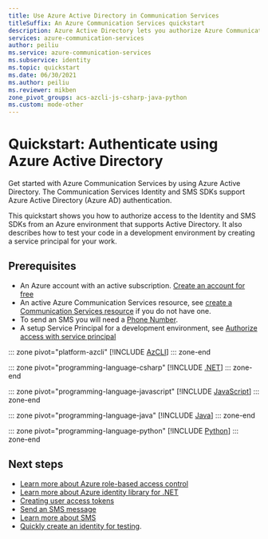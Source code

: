 ```yaml
---
title: Use Azure Active Directory in Communication Services
titleSuffix: An Azure Communication Services quickstart
description: Azure Active Directory lets you authorize Azure Communication Services access from applications running in Azure VMs, function apps, and other resources.
services: azure-communication-services
author: peiliu
ms.service: azure-communication-services
ms.subservice: identity
ms.topic: quickstart
ms.date: 06/30/2021
ms.author: peiliu
ms.reviewer: mikben
zone_pivot_groups: acs-azcli-js-csharp-java-python
ms.custom: mode-other
---
```


# Quickstart: Authenticate using Azure Active Directory

Get started with Azure Communication Services by using Azure Active Directory. The Communication Services Identity and SMS SDKs support Azure Active Directory (Azure AD) authentication.

This quickstart shows you how to authorize access to the Identity and SMS SDKs from an Azure environment that supports Active Directory. It also describes how to test your code in a development environment by creating a service principal for your work.

## Prerequisites

- An Azure account with an active subscription. [Create an account for free](https://azure.microsoft.com/free)
- An active Azure Communication Services resource, see [create a Communication Services resource](../create-communication-resource.md) if you do not have one.
- To send an SMS you will need a [Phone Number](../telephony/get-phone-number.md).
- A setup Service Principal for a development environment, see [Authorize access with service principal](./service-principal-from-cli.md)

::: zone pivot="platform-azcli"
[!INCLUDE [AzCLI](./includes/active-directory/service-principal-cli.md)]
::: zone-end

::: zone pivot="programming-language-csharp"
[!INCLUDE [.NET](./includes/active-directory/service-principal-net.md)]
::: zone-end

::: zone pivot="programming-language-javascript"
[!INCLUDE [JavaScript](./includes/active-directory/service-principal-js.md)]
::: zone-end

::: zone pivot="programming-language-java"
[!INCLUDE [Java](./includes/active-directory/service-principal-java.md)]
::: zone-end

::: zone pivot="programming-language-python"
[!INCLUDE [Python](./includes/active-directory/service-principal-python.md)]
::: zone-end

## Next steps

- [Learn more about Azure role-based access control](../../../../articles/role-based-access-control/index.yml)
- [Learn more about Azure identity library for .NET](/dotnet/api/overview/azure/identity-readme)
- [Creating user access tokens](../../quickstarts/access-tokens.md)
- [Send an SMS message](../../quickstarts/sms/send.md)
- [Learn more about SMS](../../concepts/sms/concepts.md)
- [Quickly create an identity for testing](./quick-create-identity.md).
